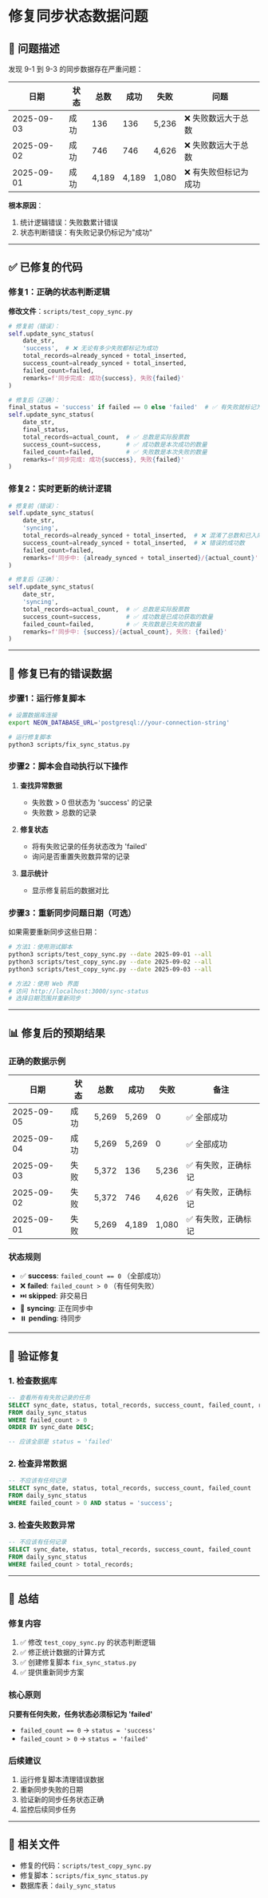 # 修复同步状态数据问题

## 🐛 问题描述

发现 9-1 到 9-3 的同步数据存在严重问题：

| 日期 | 状态 | 总数 | 成功 | 失败 | 问题 |
|------|------|------|------|------|------|
| 2025-09-03 | 成功 | 136 | 136 | 5,236 | ❌ 失败数远大于总数 |
| 2025-09-02 | 成功 | 746 | 746 | 4,626 | ❌ 失败数远大于总数 |
| 2025-09-01 | 成功 | 4,189 | 4,189 | 1,080 | ❌ 有失败但标记为成功 |

**根本原因**：
1. 统计逻辑错误：失败数累计错误
2. 状态判断错误：有失败记录仍标记为"成功"

---

## ✅ 已修复的代码

### 修复1：正确的状态判断逻辑

**修改文件**：`scripts/test_copy_sync.py`

```python
# 修复前（错误）：
self.update_sync_status(
    date_str, 
    'success',  # ❌ 无论有多少失败都标记为成功
    total_records=already_synced + total_inserted,
    success_count=already_synced + total_inserted,
    failed_count=failed,
    remarks=f'同步完成: 成功{success}, 失败{failed}'
)

# 修复后（正确）：
final_status = 'success' if failed == 0 else 'failed'  # ✅ 有失败就标记为失败
self.update_sync_status(
    date_str, 
    final_status, 
    total_records=actual_count,  # ✅ 总数是实际股票数
    success_count=success,       # ✅ 成功数是本次成功的数量
    failed_count=failed,         # ✅ 失败数是本次失败的数量
    remarks=f'同步完成: 成功{success}, 失败{failed}'
)
```

### 修复2：实时更新的统计逻辑

```python
# 修复前（错误）：
self.update_sync_status(
    date_str, 
    'syncing', 
    total_records=already_synced + total_inserted,  # ❌ 混淆了总数和已入库数
    success_count=already_synced + total_inserted,  # ❌ 错误的成功数
    failed_count=failed,
    remarks=f'同步中: {already_synced + total_inserted}/{actual_count}'
)

# 修复后（正确）：
self.update_sync_status(
    date_str, 
    'syncing', 
    total_records=actual_count,  # ✅ 总数是实际股票数
    success_count=success,       # ✅ 成功数是已成功获取的数量
    failed_count=failed,         # ✅ 失败数是已失败的数量
    remarks=f'同步中: {success}/{actual_count}, 失败: {failed}'
)
```

---

## 🔧 修复已有的错误数据

### 步骤1：运行修复脚本

```bash
# 设置数据库连接
export NEON_DATABASE_URL='postgresql://your-connection-string'

# 运行修复脚本
python3 scripts/fix_sync_status.py
```

### 步骤2：脚本会自动执行以下操作

1. **查找异常数据**
   - 失败数 > 0 但状态为 'success' 的记录
   - 失败数 > 总数的记录

2. **修复状态**
   - 将有失败记录的任务状态改为 'failed'
   - 询问是否重置失败数异常的记录

3. **显示统计**
   - 显示修复前后的数据对比

### 步骤3：重新同步问题日期（可选）

如果需要重新同步这些日期：

```bash
# 方法1：使用测试脚本
python3 scripts/test_copy_sync.py --date 2025-09-01 --all
python3 scripts/test_copy_sync.py --date 2025-09-02 --all
python3 scripts/test_copy_sync.py --date 2025-09-03 --all

# 方法2：使用 Web 界面
# 访问 http://localhost:3000/sync-status
# 选择日期范围并重新同步
```

---

## 📊 修复后的预期结果

### 正确的数据示例

| 日期 | 状态 | 总数 | 成功 | 失败 | 备注 |
|------|------|------|------|------|------|
| 2025-09-05 | 成功 | 5,269 | 5,269 | 0 | ✅ 全部成功 |
| 2025-09-04 | 成功 | 5,269 | 5,269 | 0 | ✅ 全部成功 |
| 2025-09-03 | 失败 | 5,372 | 136 | 5,236 | ✅ 有失败，正确标记 |
| 2025-09-02 | 失败 | 5,372 | 746 | 4,626 | ✅ 有失败，正确标记 |
| 2025-09-01 | 失败 | 5,269 | 4,189 | 1,080 | ✅ 有失败，正确标记 |

### 状态规则

- ✅ **success**: `failed_count == 0` （全部成功）
- ❌ **failed**: `failed_count > 0` （有任何失败）
- ⏭️ **skipped**: 非交易日
- 🔄 **syncing**: 正在同步中
- ⏸️ **pending**: 待同步

---

## 🎯 验证修复

### 1. 检查数据库

```sql
-- 查看所有有失败记录的任务
SELECT sync_date, status, total_records, success_count, failed_count, remarks
FROM daily_sync_status
WHERE failed_count > 0
ORDER BY sync_date DESC;

-- 应该全部是 status = 'failed'
```

### 2. 检查异常数据

```sql
-- 不应该有任何记录
SELECT sync_date, status, total_records, success_count, failed_count
FROM daily_sync_status
WHERE failed_count > 0 AND status = 'success';
```

### 3. 检查失败数异常

```sql
-- 不应该有任何记录
SELECT sync_date, status, total_records, success_count, failed_count
FROM daily_sync_status
WHERE failed_count > total_records;
```

---

## 📝 总结

### 修复内容

1. ✅ 修改 `test_copy_sync.py` 的状态判断逻辑
2. ✅ 修正统计数据的计算方式
3. ✅ 创建修复脚本 `fix_sync_status.py`
4. ✅ 提供重新同步方案

### 核心原则

**只要有任何失败，任务状态必须标记为 'failed'**

- `failed_count == 0` → `status = 'success'`
- `failed_count > 0` → `status = 'failed'`

### 后续建议

1. 运行修复脚本清理错误数据
2. 重新同步失败的日期
3. 验证新的同步任务状态正确
4. 监控后续同步任务

---

## 🔗 相关文件

- 修复的代码：`scripts/test_copy_sync.py`
- 修复脚本：`scripts/fix_sync_status.py`
- 数据库表：`daily_sync_status`
